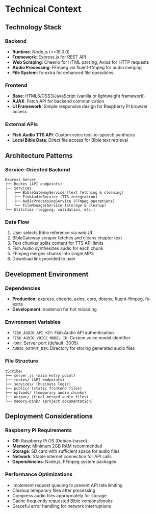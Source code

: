 # Technical Context

## Technology Stack

### Backend
- **Runtime**: Node.js (>=16.0.0)
- **Framework**: Express.js for REST API
- **Web Scraping**: Cheerio for HTML parsing, Axios for HTTP requests
- **Audio Processing**: FFmpeg via fluent-ffmpeg for audio merging
- **File System**: fs-extra for enhanced file operations

### Frontend  
- **Base**: HTML5/CSS3/JavaScript (vanilla or lightweight framework)
- **AJAX**: Fetch API for backend communication
- **UI Framework**: Simple responsive design for Raspberry Pi browser access

### External APIs
- **Fish.Audio TTS API**: Custom voice text-to-speech synthesis
- **Local Bible Data**: Direct file access for Bible text retrieval

## Architecture Patterns

### Service-Oriented Backend
```
Express Server
├── Routes (API endpoints)
├── Services
│   ├── BibleGatewayService (text fetching & cleaning)
│   ├── FishAudioService (TTS integration)
│   ├── AudioProcessingService (FFmpeg operations)
│   └── FileManagerService (storage & cleanup)
└── Utilities (logging, validation, etc.)
```

### Data Flow
1. User selects Bible reference via web UI
2. BibleGateway scraper fetches and cleans chapter text
3. Text chunker splits content for TTS API limits
4. Fish.Audio synthesizes audio for each chunk
5. FFmpeg merges chunks into single MP3
6. Download link provided to user

## Development Environment

### Dependencies
- **Production**: express, cheerio, axios, cors, dotenv, fluent-ffmpeg, fs-extra
- **Development**: nodemon for hot reloading

### Environment Variables
- `FISH_AUDIO_API_KEY`: Fish.Audio API authentication
- `FISH_AUDIO_VOICE_MODEL_ID`: Custom voice model identifier
- `PORT`: Server port (default: 3005)
- `AUDIO_OUTPUT_DIR`: Directory for storing generated audio files

### File Structure
```
tScribe/
├── server.js (main entry point)
├── routes/ (API endpoints)
├── services/ (business logic)
├── public/ (static frontend files)
├── uploads/ (temporary audio chunks)
├── output/ (final merged audio files)
└── memory-bank/ (project documentation)
```

## Deployment Considerations

### Raspberry Pi Requirements
- **OS**: Raspberry Pi OS (Debian-based)
- **Memory**: Minimum 2GB RAM recommended
- **Storage**: SD card with sufficient space for audio files
- **Network**: Stable internet connection for API calls
- **Dependencies**: Node.js, FFmpeg system packages

### Performance Optimizations
- Implement request queuing to prevent API rate limiting
- Cleanup temporary files after processing
- Compress audio files appropriately for storage
- Cache frequently requested Bible versions/books
- Graceful error handling for network interruptions
